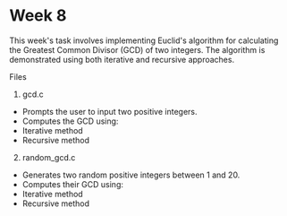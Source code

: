 # Week 8
This week's task involves implementing Euclid's algorithm for calculating the Greatest Common Divisor (GCD) of two integers. The algorithm is demonstrated using both iterative and recursive approaches.

Files
1. gcd.c
- Prompts the user to input two positive integers.
- Computes the GCD using:
- Iterative method
- Recursive method

2. random_gcd.c
- Generates two random positive integers between 1 and 20.
- Computes their GCD using:
- Iterative method
- Recursive method